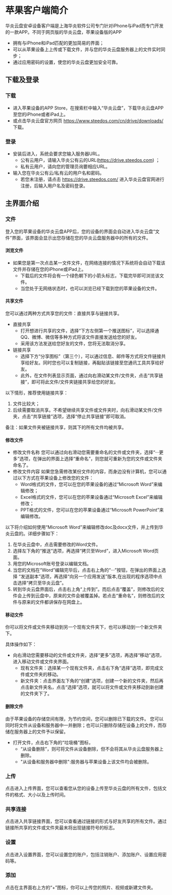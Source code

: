 # 苹果客户端简介
华炎云盘安卓设备客户端是上海华炎软件公司专门针对iPhone与iPad而专门开发的一款APP。不同于网页版的华炎云盘，苹果设备版的APP
- 拥有与iPhone和iPad匹配的更加简易的界面；
- 可以从苹果设备上上传或下载文件，并与您的华炎云盘服务器上的文件实时同步；
- 通过应用密码的设置，使您的华炎云盘更加安全可靠。

## 下载及登录
### 下载
- 进入苹果设备的APP Store，在搜索栏中输入“华炎云盘”，下载华炎云盘APP至您的iPhone或者iPad上。
- 或点击华炎云盘官方网页 https://www.steedos.com/cn/drive/downloads/ 下载。

### 登录
- 安装后进入，系统会要求您输入服务器URL。
  - 公有云用户，请输入华炎公有云的URL(https://drive.steedos.com) ；
  - 私有云用户，请向您的管理员询要相应URL。
- 输入您在华炎公有云/私有云的用户名和密码。
  - 若您未注册，请点击 https://drive.steedos.com/ 进入华炎云盘官网进行注册，后输入用户名及密码登录。
  
## 主界面介绍

### 文件
登入您的苹果设备的华炎云盘APP后，您的设备的界面会自动进入华炎云盘“文件”界面，该界面会显示出您存储在您的华炎云盘服务器中的所有的文件。

#### 浏览文件
- 如果您是第一次点击某一文件文件，在网络连接的情况下系统将会自动下载该文件并存储在您的iPhone或iPad上。
  - 下载后的文件将会有一个绿色朝下的小箭头标志，下载完毕即可浏览该文件。
  - 当您处于无网络状态时，也可以浏览已经下载到您的苹果设备的文件。

#### 共享文件
您可以通过两种方式共享您的文件：直接共享与链接共享。
- 直接共享
  - 打开想进行共享的文件，选择“下方左侧第一个推送图标”，可以选择通QQ、微博、微信等多种方式将该文件直接发送给您的好友。
  - 采用该方法发送给您好友的文件，您将无法取消分享。
- 链接共享
  - 选择下方“分享图标”（第三个），可以通过信息、邮件等方式将文件链接共享给好友。同时您也可以复制链接，再黏贴该链接至您通讯工具共享给好友。
  - 此外，在文件列表显示页面，通过向右滑动某文件/文件夹，点击“共享链接”，即可将此文件/文件夹链接共享给您的好友。

以下情形，推荐使用链接共享：

1. 文件比较大；
2. 后续需要取消共享。不希望继续共享文件或文件夹时，向右滑动某文件/文件夹，点击“共享链接”选项，选择“停止共享链接”即可取消。

备注：如果文件夹被链接共享，则其下的所有文件均被共享。

#### 修改文件
- 修改文件名称
您可以通过向右滑动您需要重命名的文件或文件夹，选择“···更多”选项，在弹出的界面上选择“重命名”，则您就可重新为您的文件或文件夹命名了。
- 修改文件内容
如果您急需修改某份文件的内容，而身边没有计算机，您可以通过以下方式在苹果设备上修改您的文件：
  - Word格式的文件，您可以在您的苹果设备的通过“Microsoft Word”来编辑修改；
  - Excel格式的文件，您可以在您的苹果设备通过“Microsoft Excel”来编辑修改；
  - PPT格式的文件，您可以在您的苹果设备通过“Microsoft PowerPoint”来编辑修改。

以下将介绍如何使用“Microsoft Word”来编辑修改doc及docx文件，并上传到华炎云盘的。详细步骤如下：

1. 在华炎云盘中，点击需要修改的Word文件。
1. 选择左下角的“推送”选项，再选择“拷贝至Word”，进入Microsoft Word页面。
1. 用您的Microsoft账号登录以编辑文档。
1. 当您的文档在“Word”编辑完毕后，点击右上角的“···”按钮，在弹出的界面上选择 “发送副本”选项，再选择“向另一个应用发送”版本,在出现的程序选项中点击选择“拷贝至华炎云盘”。
1. 转到华炎云盘界面后，点击右上角“上传到”。而后点击“覆盖”，则修改后的文件会上传到云盘中，原来的文件会被覆盖掉。若点击“重命名”，则修改后的文件与原来的文件都讲保存在网盘上。

<!--通过WPS Office 编辑修改您的不同格式的文件-->
<!--以下以Word格式的文件为例演示修改过程。-->
<!--（1）在华炎云盘中，点击打开Word文件。-->
<!--（2）选择左下角的推送选项，再选择“拷贝至WPS Office”中打开选项，进入WPS Office。-->
<!--（3）WPS中，选择右上角的编辑选项，开始进行文档编辑。-->
<!--（4）编辑完毕后，选取左上角的退出选项，则系统会自动弹出一个选项窗口。选择“保存选项”则完成了文件在WPS的修改。在新出现的界面选中修改后的文件，点击左下角“推送”选项，在弹出的界面上选择“用其他应用打开”。接着选择“拷贝至华炎云盘”。点击右上角的“上传到”，再选择“覆盖”就可以将修改后的文件替换原文件了。这个操作后，本地和服务器上的文件都会更新。如果选择“重命名”，则不覆盖原来的文件，而将新上传的文件会标识为新名字。-->


#### 移动文件
你可以将文件或文件夹移动到另一个现有文件夹下，也可以移动到一个新文件夹下。

具体操作如下：
- 向右滑动您需要移动的文件或文件夹，选择“更多”选项，再选择“移动”选项，进入移动文件或文件夹界面。
  - 现有文件夹：选择某一个现有文件夹，点击右下角“选择”选项，即完成文件或文件夹的移动。
  - 新文件夹：点击界面左下角的“创建”选项，创建一个新的文件夹，然后再点击新文件夹名，点击“选择”选项，就可以将文件或文件夹移动到新创建的文件夹下了。

#### 删除文件
由于苹果设备的存储空间有限，为节约空间，您可以删除已下载的文件。
您可以同时将文件从设备和服务器中一并删除；也可以只删除存储在设备上的文件，而存储在服务器上的文件予以保留。
- 打开文件，点击右下角的“垃圾桶”图标，
  - “从设备删除”，则可将文件从设备删除，但不会将其从华炎云盘服务器上删除。
  - "从设备和服务器中删除":服务器与苹果设备上该文件均会被删除。
### 上传
点击进入上传界面，您可以查看您从您的设备上传至华炎云盘的所有文件，包括文件的格式、大小以及上传时间。

### 共享连接
点击进入共享链接界面，您可以查看通过链接的形式与好友共享的所有文件。通过链接所共享的文件或文件夹最末将出现链接符号的标志。

### 设置
点击进入设置界面，您可以设置您的账户，包括注销账户、添加账户、设置应用密码等。

### 添加
点击在主界面右上方的“+”图标，你可以上传您的照片、视频或新建文件夹。 

